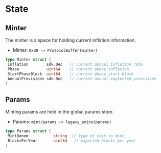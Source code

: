 <!--
order: 2
-->

# State

## Minter

The minter is a space for holding current inflation information.

*   Minter: `0x00 -> ProtocolBuffer(minter)`

```go
type Minter struct {
 Inflation        sdk.Dec   // current annual inflation rate
 Phase            uint64    // current phase inflation
 StartPhaseBlock  uint64    // current phase start block
 AnnualProvisions sdk.Dec   // current annual exptected provisions
}
```

## Params

Minting params are held in the global params store.

*   Params: `mint/params -> legacy_amino(params)`

```go
type Params struct {
 MintDenom           string  // type of coin to mint
 BlocksPerYear       uint64   // expected blocks per year
}
```
